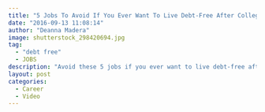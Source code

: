 ```yaml
---
title: "5 Jobs To Avoid If You Ever Want To Live Debt-Free After College"
date: "2016-09-13 11:08:14"
author: "Deanna Madera"
image: shutterstock_298420694.jpg
tag:
  - "debt free"
  - JOBS
description: "Avoid these 5 jobs if you ever want to live debt-free after college"
layout: post
categories:
  - Career
  - Video
---
```


<div wibbitz="wbtz-static-embed" wibbitz-autoplay="true" wibbitz-clip-id="b1f95682b4f604c16aceb8eebb65dc3d4" wibbitz-next="auto"></div><script>(function(d, s, id) {
	if (d.getElementById(id)) return;
	var js = d.createElement(s); js.id = id;
	js.src = '//cdn4.wibbitz.com/static.js';
	d.getElementsByTagName('body')[0].appendChild(js);
}(document, 'script', 'wibbitz-static-embed'));</script>
